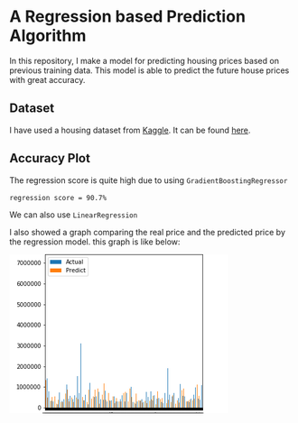# A Regression based Prediction Algorithm
In this repository, I make a model for predicting housing prices based on previous training data. This model is able to predict the future house prices with great accuracy.

## Dataset
I have used a housing dataset from [Kaggle](https://www.kaggle.com/). It can be found [here](dataset/kc_house_data.csv).
## Accuracy Plot
The regression score is quite high due to using ```GradientBoostingRegressor``` 
```
regression score = 90.7%
```
We can also use ```LinearRegression``` 

I also showed a graph comparing the real price and the predicted price by the regression model.
this graph is like below:

![](images/plot1.png)
